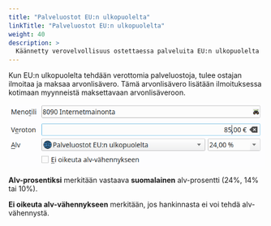 ```yaml
---
title: "Palveluostot EU:n ulkopuolelta"
linkTitle: "Palveluostot EU:n ulkopuolelta"
weight: 40
description: >
  Käännetty verovelvollisuus ostettaessa palveluita EU:n ulkopuolelta
---
```


Kun EU:n ulkopuolelta tehdään verottomia palveluostoja, tulee ostajan ilmoitaa ja maksaa arvonlisävero. Tämä arvonlisävero lisätään ilmoituksessa kotimaan myynneistä maksettavaan arvonlisäveroon.

![](/img/fi/alv/palvelutuonti.png)

**Alv-prosentiksi** merkitään vastaava **suomalainen** alv-prosentti (24%, 14% tai 10%).

**Ei oikeuta alv-vähennykseen** merkitään, jos hankinnasta ei voi tehdä alv-vähennystä.

